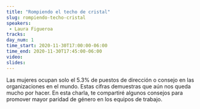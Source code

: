 ```yaml
---
title: "Rompiendo el techo de cristal"
slug: rompiendo-techo-cristal
speakers:
 - Laura Figueroa 
tracks:
day_num: 1
time_start: 2020-11-30T17:00:00-06:00
time_end: 2020-11-30T17:45:00-06:00
video:
slides:
---
```


Las mujeres ocupan solo el 5.3% de puestos de dirección o consejo en las organizaciones en el mundo. Estas cifras demuestras que aún nos queda mucho por hacer. En esta charla, te compartiré algunos consejos para promover mayor paridad de género en los equipos de trabajo.

